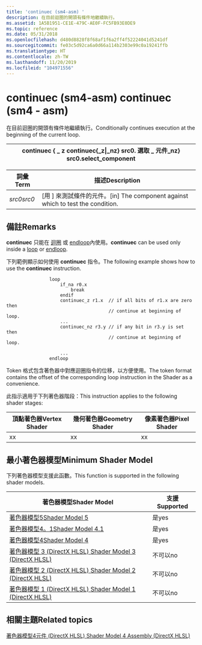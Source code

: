 ```yaml
---
title: 'continuec (sm4-asm) '
description: 在目前迴圈的開頭有條件地繼續執行。
ms.assetid: 1A5B1951-CE1E-479C-AE0F-FC5FB93E0DE9
ms.topic: reference
ms.date: 05/31/2018
ms.openlocfilehash: d480d8828f8f68af1f6a2ff4f52224041d5241df
ms.sourcegitcommit: fe03c5d92ca6a0d66a114b2303e99c0a19241ffb
ms.translationtype: HT
ms.contentlocale: zh-TW
ms.lasthandoff: 11/20/2019
ms.locfileid: "104971556"
---
```

# <a name="continuec-sm4---asm"></a><span data-ttu-id="23d25-103">continuec (sm4-asm) </span><span class="sxs-lookup"><span data-stu-id="23d25-103">continuec (sm4 - asm)</span></span>

<span data-ttu-id="23d25-104">在目前迴圈的開頭有條件地繼續執行。</span><span class="sxs-lookup"><span data-stu-id="23d25-104">Conditionally continues execution at the beginning of the current loop.</span></span>



| <span data-ttu-id="23d25-105">continuec { \_ z </span><span class="sxs-lookup"><span data-stu-id="23d25-105">continuec{\_z</span></span>\|<span data-ttu-id="23d25-106">\_nz} src0. 選取 \_ 元件</span><span class="sxs-lookup"><span data-stu-id="23d25-106">\_nz} src0.select\_component</span></span> |
|---------------------------------------------|



 



| <span data-ttu-id="23d25-107">詞彙</span><span class="sxs-lookup"><span data-stu-id="23d25-107">Term</span></span>                                                            | <span data-ttu-id="23d25-108">描述</span><span class="sxs-lookup"><span data-stu-id="23d25-108">Description</span></span>                                                          |
|-----------------------------------------------------------------|----------------------------------------------------------------------|
| <span data-ttu-id="23d25-109"><span id="src0"></span><span id="SRC0"></span>*src0*</span><span class="sxs-lookup"><span data-stu-id="23d25-109"><span id="src0"></span><span id="SRC0"></span>*src0*</span></span><br/> | <span data-ttu-id="23d25-110">\[用 \] 來測試條件的元件。</span><span class="sxs-lookup"><span data-stu-id="23d25-110">\[in\] The component against which to test the condition.</span></span><br/> |



 

## <a name="remarks"></a><span data-ttu-id="23d25-111">備註</span><span class="sxs-lookup"><span data-stu-id="23d25-111">Remarks</span></span>

<span data-ttu-id="23d25-112">**continuec** 只能在 [迴圈](loop--sm4---asm-.md) 或 [endloop](endloop--sm4---asm-.md)內使用。</span><span class="sxs-lookup"><span data-stu-id="23d25-112">**continuec** can be used only inside a [loop](loop--sm4---asm-.md) or [endloop](endloop--sm4---asm-.md).</span></span>

<span data-ttu-id="23d25-113">下列範例顯示如何使用 **continuec** 指令。</span><span class="sxs-lookup"><span data-stu-id="23d25-113">The following example shows how to use the **continuec** instruction.</span></span>


```
                loop
                    if_na r0.x
                        break
                    endif
                    continuec_z r1.x  // if all bits of r1.x are zero then
                                      // continue at beginning of loop.
                    ...
                    continuec_nz r3.y // if any bit in r3.y is set then
                                      // continue at beginning of loop.

                    ...
                endloop

```



<span data-ttu-id="23d25-114">Token 格式包含著色器中對應迴圈指令的位移，以方便使用。</span><span class="sxs-lookup"><span data-stu-id="23d25-114">The token format contains the offset of the corresponding loop instruction in the Shader as a convenience.</span></span>

<span data-ttu-id="23d25-115">此指示適用于下列著色器階段：</span><span class="sxs-lookup"><span data-stu-id="23d25-115">This instruction applies to the following shader stages:</span></span>



| <span data-ttu-id="23d25-116">頂點著色器</span><span class="sxs-lookup"><span data-stu-id="23d25-116">Vertex Shader</span></span> | <span data-ttu-id="23d25-117">幾何著色器</span><span class="sxs-lookup"><span data-stu-id="23d25-117">Geometry Shader</span></span> | <span data-ttu-id="23d25-118">像素著色器</span><span class="sxs-lookup"><span data-stu-id="23d25-118">Pixel Shader</span></span> |
|---------------|-----------------|--------------|
| <span data-ttu-id="23d25-119">x</span><span class="sxs-lookup"><span data-stu-id="23d25-119">x</span></span>             | <span data-ttu-id="23d25-120">x</span><span class="sxs-lookup"><span data-stu-id="23d25-120">x</span></span>               | <span data-ttu-id="23d25-121">x</span><span class="sxs-lookup"><span data-stu-id="23d25-121">x</span></span>            |



 

## <a name="minimum-shader-model"></a><span data-ttu-id="23d25-122">最小著色器模型</span><span class="sxs-lookup"><span data-stu-id="23d25-122">Minimum Shader Model</span></span>

<span data-ttu-id="23d25-123">下列著色器模型支援此函數。</span><span class="sxs-lookup"><span data-stu-id="23d25-123">This function is supported in the following shader models.</span></span>



| <span data-ttu-id="23d25-124">著色器模型</span><span class="sxs-lookup"><span data-stu-id="23d25-124">Shader Model</span></span>                                              | <span data-ttu-id="23d25-125">支援</span><span class="sxs-lookup"><span data-stu-id="23d25-125">Supported</span></span> |
|-----------------------------------------------------------|-----------|
| [<span data-ttu-id="23d25-126">著色器模型5</span><span class="sxs-lookup"><span data-stu-id="23d25-126">Shader Model 5</span></span>](d3d11-graphics-reference-sm5.md)        | <span data-ttu-id="23d25-127">是</span><span class="sxs-lookup"><span data-stu-id="23d25-127">yes</span></span>       |
| [<span data-ttu-id="23d25-128">著色器模型4。1</span><span class="sxs-lookup"><span data-stu-id="23d25-128">Shader Model 4.1</span></span>](dx-graphics-hlsl-sm4.md)              | <span data-ttu-id="23d25-129">是</span><span class="sxs-lookup"><span data-stu-id="23d25-129">yes</span></span>       |
| [<span data-ttu-id="23d25-130">著色器模型4</span><span class="sxs-lookup"><span data-stu-id="23d25-130">Shader Model 4</span></span>](dx-graphics-hlsl-sm4.md)                | <span data-ttu-id="23d25-131">是</span><span class="sxs-lookup"><span data-stu-id="23d25-131">yes</span></span>       |
| [<span data-ttu-id="23d25-132">著色器模型 3 (DirectX HLSL) </span><span class="sxs-lookup"><span data-stu-id="23d25-132">Shader Model 3 (DirectX HLSL)</span></span>](dx-graphics-hlsl-sm3.md) | <span data-ttu-id="23d25-133">不可以</span><span class="sxs-lookup"><span data-stu-id="23d25-133">no</span></span>        |
| [<span data-ttu-id="23d25-134">著色器模型 2 (DirectX HLSL) </span><span class="sxs-lookup"><span data-stu-id="23d25-134">Shader Model 2 (DirectX HLSL)</span></span>](dx-graphics-hlsl-sm2.md) | <span data-ttu-id="23d25-135">不可以</span><span class="sxs-lookup"><span data-stu-id="23d25-135">no</span></span>        |
| [<span data-ttu-id="23d25-136">著色器模型 1 (DirectX HLSL) </span><span class="sxs-lookup"><span data-stu-id="23d25-136">Shader Model 1 (DirectX HLSL)</span></span>](dx-graphics-hlsl-sm1.md) | <span data-ttu-id="23d25-137">不可以</span><span class="sxs-lookup"><span data-stu-id="23d25-137">no</span></span>        |



 

## <a name="related-topics"></a><span data-ttu-id="23d25-138">相關主題</span><span class="sxs-lookup"><span data-stu-id="23d25-138">Related topics</span></span>

<dl> <dt>

[<span data-ttu-id="23d25-139">著色器模型4元件 (DirectX HLSL) </span><span class="sxs-lookup"><span data-stu-id="23d25-139">Shader Model 4 Assembly (DirectX HLSL)</span></span>](dx-graphics-hlsl-sm4-asm.md)
</dt> </dl>

 

 





